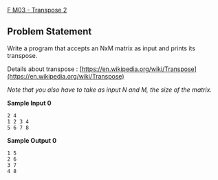 [F M03 - Transpose 2](https://www.hackerrank.com/contests/may-jun-2023-ccc-lbrce-coding-practice-open/challenges/task-3-19-transpose-of-a-matrix-ii)

**Problem Statement**
---
Write a program that accepts an NxM matrix as input and prints its transpose.

Details about transpose : [https://en.wikipedia.org/wiki/Transpose](https://en.wikipedia.org/wiki/Transpose)

*Note that you also have to take as input N and M, the size of the matrix.*

**Sample Input 0**

```
2 4
1 2 3 4
5 6 7 8
```

**Sample Output 0**

```
1 5
2 6
3 7
4 8
```
